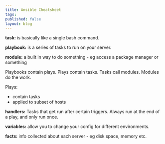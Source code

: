 ```yaml
---
title: Ansible Cheatsheet
tags:
published: false
layout: blog
---
```


**task:** is basically like a single bash command.

**playbook:** is a series of tasks to run on your server.

**module:** a built in way to do something - eg access a package manager or something

Playbooks contain plays. Plays contain tasks. Tasks call modules. Modules do the work.

Plays:
- contain tasks
- applied to subset of hosts

**handlers:** Tasks that get run after certain triggers. Always run at the end of a play, and only run once.

**variables:** allow you to change your config for different environments.

**facts:** info collected about each server - eg disk space, memory etc.
